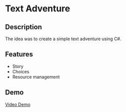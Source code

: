 # Text Adventure
## Description
The idea was to create a simple text adventure using C#.
## Features
- Story
- Choices
- Resource management
## Demo
[Video Demo](https://youtu.be/Jgg59-1wQ4w)